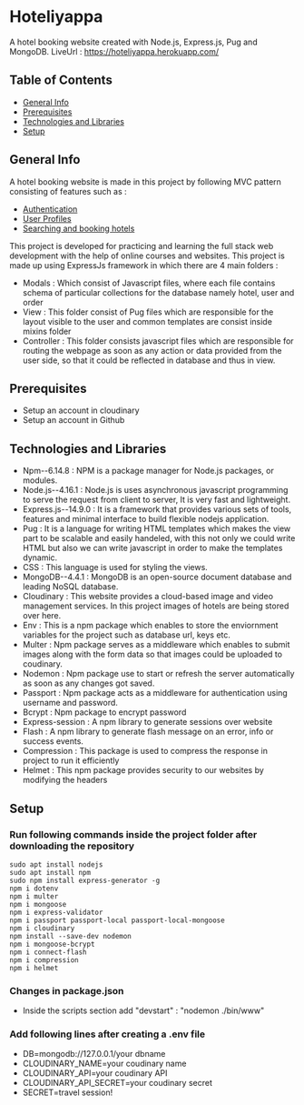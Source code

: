 # Hoteliyappa
A hotel booking website created with Node.js, Express.js, Pug and MongoDB. LiveUrl : https://hoteliyappa.herokuapp.com/
## Table of Contents
* [General Info](#general-info)
* [Prerequisites](#prerequisites)
* [Technologies and Libraries](#prerequisites)
* [Setup](#setup)
## General Info
A hotel booking website is made in this project by following MVC pattern consisting of features such as :
* [Authentication](#authentication)
* [User Profiles](#user-profile)
* [Searching and booking hotels](#booking-hotels)

This project is developed for practicing and learning the full stack web development with the help of online courses and websites. This project is made up using ExpressJs framework in which there are 4 main folders :
 * Modals : Which consist of Javascript files, where each file contains schema of particular collections for the database namely hotel, user and order
 * View : This folder consist of Pug files which are responsible for the layout visible to the user and common templates are consist inside mixins folder
 * Controller : This folder consists javascript files which are responsible for routing the webpage as soon as any action or data provided from the user side, so that it could be reflected in database and thus in view.
## Prerequisites
* Setup an account in cloudinary
* Setup an account in Github
## Technologies and Libraries
* Npm--6.14.8        : NPM is a package manager for Node.js packages, or modules.
* Node.js--4.16.1    : Node.js is uses asynchronous javascript programming to serve the request from client to server, It is very fast and lightweight.
* Express.js--14.9.0 : It is a framework that provides various sets of tools, features and minimal interface to build flexible nodejs application.
* Pug                : It is a language for writing HTML templates which makes the view part to be scalable and easily handeled, with this not only we could write HTML but also we can write javascript in order to make the templates dynamic.
* CSS                : This language is used for styling the views.
* MongoDB--4.4.1     : MongoDB is an open-source document database and leading NoSQL database.
* Cloudinary         : This website provides a cloud-based image and video management services. In this project images of hotels are being stored over here.
* Env                : This is a npm package which enables to store the enviornment variables for the project such as database url, keys etc.
* Multer             : Npm package serves as a middleware which enables to submit images along with the form data so that images could be uploaded to coudinary.
* Nodemon            : Npm package use to start or refresh the server automatically as soon as any changes got saved.
* Passport           : Npm package acts as a middleware for authentication using username and password.
* Bcrypt             : Npm package to encrypt password
* Express-session    : A npm library to generate sessions over website
* Flash              : A npm library to generate flash message on an error, info or success events.
* Compression        : This package is used to compress the response in project to run it efficiently
* Helmet             : This npm package provides security to our websites by modifying the headers



## Setup

### Run following commands inside the project folder after downloading the repository

```
sudo apt install nodejs
sudo apt install npm
sudo npm install express-generator -g
npm i dotenv
npm i multer
npm i mongoose
npm i express-validator
npm i passport passport-local passport-local-mongoose
npm i cloudinary
npm install --save-dev nodemon
npm i mongoose-bcrypt
npm i connect-flash
npm i compression
npm i helmet
```
### Changes in package.json

* Inside the scripts section add  "devstart" : "nodemon ./bin/www"
### Add following lines after creating a .env file
* DB=mongodb://127.0.0.1/your dbname
* CLOUDINARY_NAME=your coudinary name
* CLOUDINARY_API=your coudinary API
* CLOUDINARY_API_SECRET=your coudinary secret
* SECRET=travel session!

